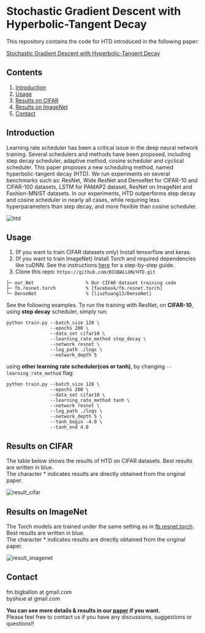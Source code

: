 # Stochastic Gradient Descent with Hyperbolic-Tangent Decay

This repository contains the code for HTD introduced in the following paper:

[Stochastic Gradient Descent with Hyperbolic-Tangent Decay](https://arxiv.org/abs/1806.01593)

## Contents
1. [Introduction](#introduction)
2. [Usage](#usage)
3. [Results on CIFAR](#results-on-cifar)
4. [Results on ImageNet](#results-on-imagenet)
5. [Contact](#contact)

## Introduction

Learning rate scheduler has been a critical issue in the deep neural network training. Several schedulers and methods have been proposed, including step decay scheduler, adaptive method, cosine scheduler and cyclical scheduler. This paper proposes a new scheduling method, named hyperbolic-tangent decay (HTD). We run experiments on several benchmarks such as: ResNet, Wide ResNet and DenseNet for CIFAR-10 and CIFAR-100 datasets, LSTM for PAMAP2 dataset, ResNet on ImageNet and Fashion-MNIST datasets. In our experiments, HTD outperforms step decay and cosine scheduler in nearly all cases, while requiring less hyperparameters than step decay, and more flexible than cosine scheduler. 

![htd](https://user-images.githubusercontent.com/7837172/40904487-7967b488-680d-11e8-8339-bcda89d9e8e1.png)


## Usage 

1. (If you want to train CIFAR datasets only) Install tensorflow and keras.
2. (If you want to train ImageNet) Install Torch and required dependencies like cuDNN. 
See the instructions [here](https://github.com/facebook/fb.resnet.torch/blob/master/INSTALL.md) for a step-by-step guide.
3. Clone this repo: ```https://github.com/BIGBALLON/HTD.git```

```
├─ our_Net                   % Our CIFAR dataset training code
├─ fb.resnet.torch           % [facebook/fb.resnet.torch]  
└─ DenseNet                  % [liuzhuang13/DenseNet]   
```

See the following examples. To run the training with ResNet, on **CIFAR-10**,   
using **step decay** scheduler, simply run:

```
python train.py --batch_size 128 \
                --epochs 200 \
                --data_set cifar10 \
                --learning_rate_method step_decay \
                --network resnet \
                --log_path ./logs \
                --network_depth 5 
``` 

using **other learning rate scheduler(cos or tanh)**, by changing ``--learning_rate_method`` flag:

```
python train.py --batch_size 128 \
                --epochs 200 \
                --data_set cifar10 \
                --learning_rate_method tanh \
                --network resnet \
                --log_path ./logs \
                --network_depth 5 \
                --tanh_begin -4.0 \
                --tanh_end 4.0
``` 



## Results on CIFAR
The table below shows the results of HTD on CIFAR datasets. Best results are written in blue.   
The character * indicates results are directly obtained from the original paper.

![result_cifar](https://user-images.githubusercontent.com/7837172/40903675-c143afd0-680a-11e8-855b-5cfd5e1eda87.png)

## Results on ImageNet

The Torch models are trained under the same setting as in [fb.resnet.torch](https://github.com/facebook/fb.resnet.torch). Best results are written in blue.   
The character * indicates results are directly obtained from the original paper. 

![result_imagenet](https://user-images.githubusercontent.com/7837172/40903677-c16b20ce-680a-11e8-95ef-6cf674d3a585.png)

## Contact

fm.bigballon at gmail.com  
byshiue at gmail.com   

**You can see more details & results in our [paper](https://arxiv.org/abs/1806.01593) if you want.**  
Please feel free to contact us if you have any discussions, suggestions or questions!!
